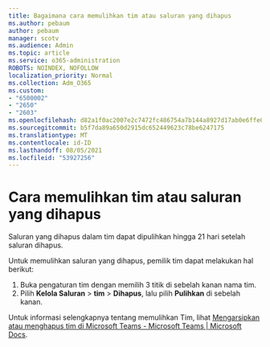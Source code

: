 ```yaml
---
title: Bagaimana cara memulihkan tim atau saluran yang dihapus
ms.author: pebaum
author: pebaum
manager: scotv
ms.audience: Admin
ms.topic: article
ms.service: o365-administration
ROBOTS: NOINDEX, NOFOLLOW
localization_priority: Normal
ms.collection: Adm_O365
ms.custom:
- "6500002"
- "2650"
- "2603"
ms.openlocfilehash: d82a1f0ac2007e2c7472fc486754a7b144a8927d17ab0e6ffe0fed6fd2ddf4e4
ms.sourcegitcommit: b5f7da89a650d2915dc652449623c78be6247175
ms.translationtype: MT
ms.contentlocale: id-ID
ms.lasthandoff: 08/05/2021
ms.locfileid: "53927256"
---
```

# <a name="how-to-restore-a-deleted-team-or-channel"></a>Cara memulihkan tim atau saluran yang dihapus

Saluran yang dihapus dalam tim dapat dipulihkan hingga 21 hari setelah saluran dihapus.

Untuk memulihkan saluran yang dihapus, pemilik tim dapat melakukan hal berikut:

1. Buka pengaturan tim dengan memilih 3 titik di sebelah kanan nama tim.
2. Pilih **Kelola Saluran**  >  **tim**  >  **Dihapus**, lalu pilih **Pulihkan** di sebelah kanan.

Untuk informasi selengkapnya tentang memulihkan Tim, lihat [Mengarsipkan atau menghapus tim di Microsoft Teams - Microsoft Teams | Microsoft Docs](https://docs.microsoft.com/microsoftteams/archive-or-delete-a-team#restore-a-deleted-team).
